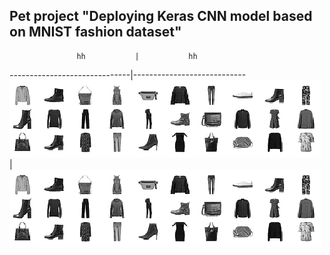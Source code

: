 ## Pet project "Deploying Keras CNN model based on MNIST fashion dataset"

                   hh           |           hh
------------------------------|----------------------------
![alt](Fashion_MNIST_samples.png) | ![alt](Fashion_MNIST_samples.png)
